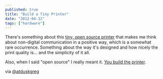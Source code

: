 ```yaml
---
published: true
title: "Build a Tiny Printer"
date: "2012-04-12"
tags: ["hardware"]
---
```

There's something about this [tiny, open source printer](http://gofreerange.com/hello-printer) that makes me think about non-digital communication in a positive way, which is a somewhat rare occurrence. Something about the way it's designed and how nicely the print quality is… and the simplicity of it all.

Also, when I said "open source" I really meant it. [You build the printer](https://github.com/freerange/printer/wiki/Making-your-own-printer).

via [@atduskgreg](https://twitter.com/#!/atduskgreg)
